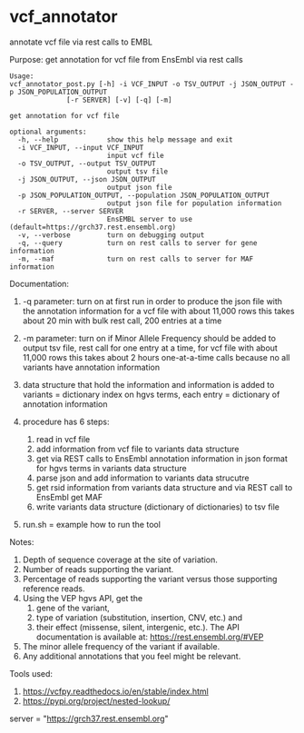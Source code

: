 # vcf_annotator
annotate vcf file via rest calls to EMBL

Purpose:
get annotation for vcf file from EnsEmbl via rest calls

```
Usage:
vcf_annotator_post.py [-h] -i VCF_INPUT -o TSV_OUTPUT -j JSON_OUTPUT -p JSON_POPULATION_OUTPUT
		      [-r SERVER] [-v] [-q] [-m]

get annotation for vcf file

optional arguments:
  -h, --help            show this help message and exit
  -i VCF_INPUT, --input VCF_INPUT
                        input vcf file
  -o TSV_OUTPUT, --output TSV_OUTPUT
                        output tsv file
  -j JSON_OUTPUT, --json JSON_OUTPUT
                        output json file
  -p JSON_POPULATION_OUTPUT, --population JSON_POPULATION_OUTPUT
                        output json file for population information
  -r SERVER, --server SERVER
                        EnsEMBL server to use (default=https://grch37.rest.ensembl.org)
  -v, --verbose         turn on debugging output
  -q, --query           turn on rest calls to server for gene information
  -m, --maf             turn on rest calls to server for MAF information
```

Documentation:
1) -q parameter: turn on at first run in order to produce the json
   file with the annotation information for a vcf file with about
   11,000 rows this takes about 20 min with bulk rest call, 200
   entries at a time
2) -m parameter: turn on if Minor Allele Frequency should be added to
   output tsv file, rest call for one entry at a time, for vcf file
   with about 11,000 rows this takes about 2 hours one-at-a-time calls
   because no all variants have annotation information
3) data structure that hold the information and information is added
   to variants = dictionary index on hgvs terms, each entry =
   dictionary of annotation information
4) procedure has 6 steps:

   1) read in vcf file
   2) add information from vcf file to variants data structure
   3) get via REST calls to EnsEmbl annotation information in json
   format for hgvs terms in variants data structure
   4) parse json and add information to variants data strucutre
   5) get rsid information from variants data structure and via REST call to EnsEmbl get MAF
   6) write variants data structure (dictionary of dictionaries) to tsv file
5) run.sh = example how to run the tool

Notes:
1. Depth of sequence coverage at the site of variation.
2. Number of reads supporting the variant.
3. Percentage of reads supporting the variant versus those supporting reference reads.
4. Using the VEP hgvs API, get the
   1) gene of the variant,
   2) type of variation (substitution, insertion, CNV, etc.) and
   3) their effect (missense, silent, intergenic, etc.).
   The API documentation is available at: https://rest.ensembl.org/#VEP
5. The minor allele frequency of the variant if available.
6. Any additional annotations that you feel might be relevant.

Tools used:
1) https://vcfpy.readthedocs.io/en/stable/index.html
2) https://pypi.org/project/nested-lookup/

server = "https://grch37.rest.ensembl.org"

